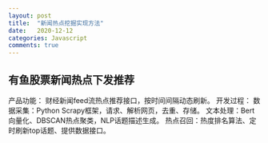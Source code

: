 ```yaml
---
layout: post
title:  "新闻热点挖掘实现方法"
date:   2020-12-12
categories: Javascript
comments: true
---
```


## 有鱼股票新闻热点下发推荐

产品功能： 财经新闻feed流热点推荐接口，按时间间隔动态刷新。 
开发过程： 数据采集：Python Scrapy框架，请求、解析网页，去重、存储。
		 文本处理：Bert向量化、DBSCAN热点聚类，NLP话题描述生成。 
		 热点召回：热度排名算法、定时刷新top话题、提供数据接口。